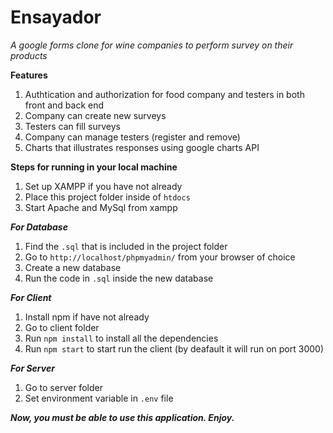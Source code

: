 # Ensayador
*A google forms clone for wine companies to perform survey on their products*


__Features__
1. Authtication and authorization for food company and testers in both front and back end
1. Company can create new surveys
1. Testers can fill surveys
1. Company can manage testers (register and remove)
1. Charts that illustrates responses using google charts API

__Steps for running in your local machine__

1. Set up XAMPP if you have not already
1. Place this project folder inside of `htdocs`
1. Start Apache and MySql from xampp

***For Database***
1. Find the `.sql` that is included in the project folder
1. Go to `http://localhost/phpmyadmin/` from your browser of choice
1. Create a new database
1. Run the code in `.sql` inside the new database

***For Client***
1. Install npm if have not already
1. Go to client folder
1. Run `npm install` to install all the dependencies
1. Run `npm start` to start run the client (by deafault it will run on port 3000)

***For Server***
1. Go to server folder
1. Set environment variable in `.env` file

***Now, you must be able to use this application. Enjoy.***
